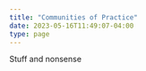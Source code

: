 ```yaml
---
title: "Communities of Practice"
date: 2023-05-16T11:49:07-04:00
type: page
---
```


Stuff and nonsense